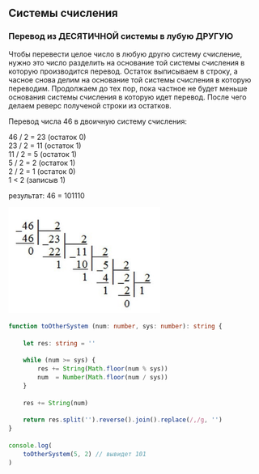 ## Системы счисления  

### Перевод из ДЕСЯТИЧНОЙ системы в лубую ДРУГУЮ

Чтобы перевести целое число в любую другю систему счисление, нужно это число разделить на основание той системы счисления в которую производится перевод. Остаток выписываем в строку, а часное снова делим на основание той системы счисления в которую переводим. Продолжаем до тех пор, пока частное не будет меньше основания системы счисления в которую идет перевод. После чего делаем реверс полученой строки из остатков.

Перевод числа 46 в двоичную систему счисления:

46 / 2 = 23 (остаток 0)  
23 / 2 = 11 (остаток 1)  
11 / 2 = 5  (остаток 1)  
5  / 2 = 2  (остаток 1)  
2  / 2 = 1  (остаток 0)  
1  < 2      (записыв 1)  
  
результат: 46 = 101110

<img src="/toOther.jpg" width="300">  

```ts
function toOtherSystem (num: number, sys: number): string {

    let res: string = ''

    while (num >= sys) {
        res += String(Math.floor(num % sys))
        num  = Number(Math.floor(num / sys))
    }

    res += String(num)

    return res.split('').reverse().join().replace(/,/g, '') 
}

console.log(
    toOtherSystem(5, 2) // вывидет 101
)
```
